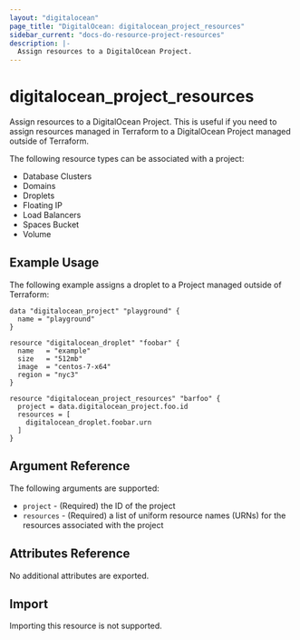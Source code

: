 ```yaml
---
layout: "digitalocean"
page_title: "DigitalOcean: digitalocean_project_resources"
sidebar_current: "docs-do-resource-project-resources"
description: |-
  Assign resources to a DigitalOcean Project.
---
```


# digitalocean\_project\_resources

Assign resources to a DigitalOcean Project. This is useful if you need to assign resources
managed in Terraform to a DigitalOcean Project managed outside of Terraform.

The following resource types can be associated with a project:

* Database Clusters
* Domains
* Droplets
* Floating IP
* Load Balancers
* Spaces Bucket
* Volume

## Example Usage

The following example assigns a droplet to a Project managed outside of Terraform:

```hcl
data "digitalocean_project" "playground" {
  name = "playground"
}

resource "digitalocean_droplet" "foobar" {
  name   = "example"
  size   = "512mb"
  image  = "centos-7-x64"
  region = "nyc3"
}

resource "digitalocean_project_resources" "barfoo" {
  project = data.digitalocean_project.foo.id
  resources = [
    digitalocean_droplet.foobar.urn
  ]
}
```

## Argument Reference

The following arguments are supported:

* `project` - (Required) the ID of the project
* `resources` - (Required) a list of uniform resource names (URNs) for the resources associated with the project

## Attributes Reference

No additional attributes are exported.

## Import

Importing this resource is not supported.
